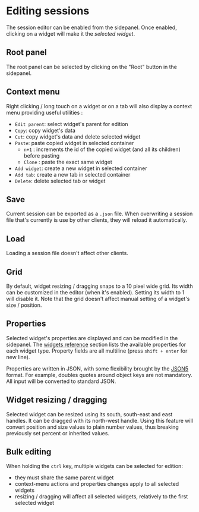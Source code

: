 # Editing sessions

The session editor can be enabled from the sidepanel. Once enabled, clicking on a widget will make it the *selected widget*.

## Root panel

The root panel can be selected by clicking on the "Root" button in the sidepanel.

## Context menu

Right clicking / long touch on a widget or on a tab will also display a context menu providing useful utilities :

- `Edit parent`: select widget's parent for edition
- `Copy`: copy widget's data
- `Cut`: copy widget's data and delete selected widget
- `Paste`: paste copied widget in selected container
  - `n+1` : increments the id of the copied widget (and all its children) before pasting
  - `Clone` : paste the exact same widget
- `Add widget`: create a new widget in selected container
- `Add tab`: create a new tab in selected container
- `Delete`: delete selected tab or widget

## Save

Current session can be exported as a `.json` file. When overwriting a session file that's currently is use by other clients, they will reload it automatically.

## Load

Loading a session file doesn't affect other clients.

## Grid

By default, widget resizing / dragging snaps to a 10 pixel wide grid. Its width can be customized in the editor (when it's enabled). Setting its width to 1 will disable it. Note that the grid doesn't affect manual setting of a widget's size / position.

## Properties

Selected widget's properties are displayed and can be modified in the sidepanel. The [widgets reference](widgets/widgets) section lists the available properties for each widget type. Property fields are all multiline (press `shift + enter` for new line).

Properties are written in JSON, with some flexibility brought by the [JSON5](https://github.com/json5/json5) format. For example, doubles quotes around object keys are not mandatory. All input will be converted to standard JSON.


## Widget resizing / dragging

Selected widget can be resized using its south, south-east and east handles. It can be dragged with its north-west handle. Using this feature will convert position and size values to plain number values, thus breaking previously set percent or inherited values.

## Bulk editing

When holding the `ctrl` key, multiple widgets can be selected for edition:

- they must share the same parent widget
- context-menu actions and properties changes apply to all selected widgets
- resizing / dragging will affect all selected widgets, relatively to the first selected widget
